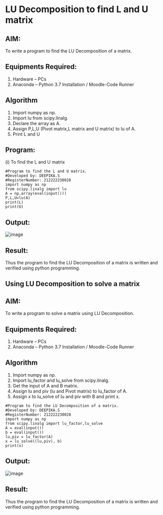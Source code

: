 # LU Decomposition to find L and U matrix

## AIM:
To write a program to find the LU Decomposition of a matrix.

## Equipments Required:
1. Hardware – PCs
2. Anaconda – Python 3.7 Installation / Moodle-Code Runner

## Algorithm
1. Import numpy as np.
2. Import lu from scipy.linalg.
3. Declare the array as A.
4. Assign P,L,U (Pivot matrix,L matrix and U matrix) to lu of A.
5. Print L and U
## Program:
(i) To find the L and U matrix
```
#Program to find the L and U matrix.
#Developed by: DEEPIKA.S
#RegisterNumber: 212222230028
import numpy as np
from scipy.linalg import lu
A = np.array(eval(input()))
P,L,U=lu(A)
print(L)
print(U)
```
## Output:
![image](https://user-images.githubusercontent.com/119393935/236671331-a10f2597-6ec1-47d6-b0e9-fb8707e953ec.png)

## Result:
Thus the program to find the LU Decomposition of a matrix is written and verified using python programming.


## Using LU Decomposition to solve a matrix

## AIM:
To write a program to solve a matrix using LU Decomposition.

## Equipments Required:
1. Hardware – PCs
2. Anaconda – Python 3.7 Installation / Moodle-Code Runner

## Algorithm
1. Import numpy as np.
2. Import lu_factor and lu_solve from scipy.linalg.
3. Get the input of A and B matrix.
4. Assign lu and piv (lu and Pivot matrix) to lu_factor of A.
5. Assign x to lu_solve of lu and piv with B and print x.
```
#Program to find the LU Decomposition of a matrix.
#Developed by: DEEPIKA.S 
#RegisterNumber: 212222230028
import numpy as np
from scipy.linalg import lu_factor,lu_solve
A = eval(input())
b = eval(input())
lu,piv = lu_factor(A)
x = lu_solve((lu,piv), b)
print(x)
```
## Output:
![image](https://user-images.githubusercontent.com/119393935/236671394-6d19dd5e-f4c2-4f44-88ce-c385dc23b256.png)
## Result:
Thus the program to find the LU Decomposition of a matrix is written and verified using python programming.

